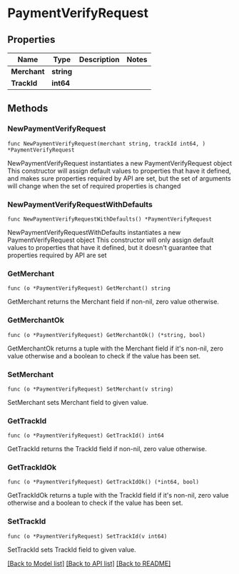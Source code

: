 # PaymentVerifyRequest

## Properties

Name | Type | Description | Notes
------------ | ------------- | ------------- | -------------
**Merchant** | **string** |  | 
**TrackId** | **int64** |  | 

## Methods

### NewPaymentVerifyRequest

`func NewPaymentVerifyRequest(merchant string, trackId int64, ) *PaymentVerifyRequest`

NewPaymentVerifyRequest instantiates a new PaymentVerifyRequest object
This constructor will assign default values to properties that have it defined,
and makes sure properties required by API are set, but the set of arguments
will change when the set of required properties is changed

### NewPaymentVerifyRequestWithDefaults

`func NewPaymentVerifyRequestWithDefaults() *PaymentVerifyRequest`

NewPaymentVerifyRequestWithDefaults instantiates a new PaymentVerifyRequest object
This constructor will only assign default values to properties that have it defined,
but it doesn't guarantee that properties required by API are set

### GetMerchant

`func (o *PaymentVerifyRequest) GetMerchant() string`

GetMerchant returns the Merchant field if non-nil, zero value otherwise.

### GetMerchantOk

`func (o *PaymentVerifyRequest) GetMerchantOk() (*string, bool)`

GetMerchantOk returns a tuple with the Merchant field if it's non-nil, zero value otherwise
and a boolean to check if the value has been set.

### SetMerchant

`func (o *PaymentVerifyRequest) SetMerchant(v string)`

SetMerchant sets Merchant field to given value.


### GetTrackId

`func (o *PaymentVerifyRequest) GetTrackId() int64`

GetTrackId returns the TrackId field if non-nil, zero value otherwise.

### GetTrackIdOk

`func (o *PaymentVerifyRequest) GetTrackIdOk() (*int64, bool)`

GetTrackIdOk returns a tuple with the TrackId field if it's non-nil, zero value otherwise
and a boolean to check if the value has been set.

### SetTrackId

`func (o *PaymentVerifyRequest) SetTrackId(v int64)`

SetTrackId sets TrackId field to given value.



[[Back to Model list]](../README.md#documentation-for-models) [[Back to API list]](../README.md#documentation-for-api-endpoints) [[Back to README]](../README.md)


